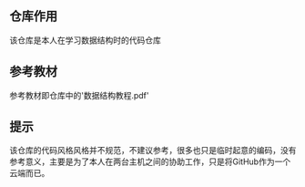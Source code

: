 ## 仓库作用
该仓库是本人在学习数据结构时的代码仓库

## 参考教材
参考教材即仓库中的'数据结构教程.pdf'

## 提示
该仓库的代码风格风格并不规范，不建议参考，很多也只是临时起意的编码，没有参考意义，主要是为了本人在两台主机之间的协助工作，只是将GitHub作为一个云端而已。